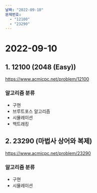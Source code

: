 ```yaml
---
날짜: "2022-09-10"
문제번호:
  - "12100"
  - "23290"
---
```


# 2022-09-10

## 1. 12100 (2048 (Easy))

https://www.acmicpc.net/problem/12100

### 알고리즘 분류

- 구현
- 브루트포스 알고리즘
- 시뮬레이션
- 백트래킹

## 2. 23290 (마법사 상어와 복제)

https://www.acmicpc.net/problem/23290

### 알고리즘 분류

- 구현
- 시뮬레이션
